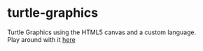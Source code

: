 # turtle-graphics
Turtle Graphics using the HTML5 canvas and a custom language.   
Play around with it [here](catthingy.github.io/turtle-graphics)

